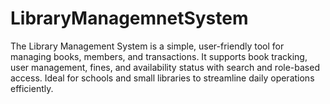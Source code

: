 # LibraryManagemnetSystem
The Library Management System is a simple, user-friendly tool for managing books, members, and transactions. It supports book tracking, user management, fines, and availability status with search and role-based access. Ideal for schools and small libraries to streamline daily operations efficiently.
